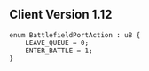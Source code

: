 ## Client Version 1.12

```rust,ignore
enum BattlefieldPortAction : u8 {
    LEAVE_QUEUE = 0;    
    ENTER_BATTLE = 1;    
}

```
